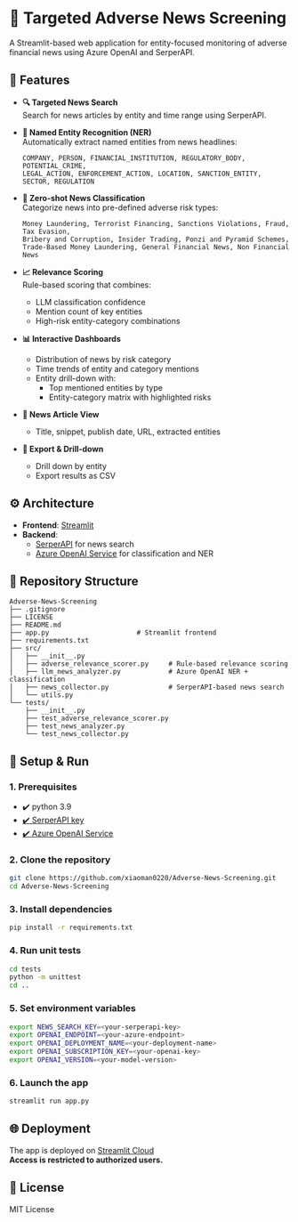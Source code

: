 # 🎯 Targeted Adverse News Screening

A Streamlit-based web application for entity-focused monitoring of adverse financial news using Azure OpenAI and SerperAPI.

## 🚀 Features

- **🔍 Targeted News Search**  
  Search for news articles by entity and time range using SerperAPI.

- **🧠 Named Entity Recognition (NER)**  
  Automatically extract named entities from news headlines:
  ```
  COMPANY, PERSON, FINANCIAL_INSTITUTION, REGULATORY_BODY, POTENTIAL_CRIME,
  LEGAL_ACTION, ENFORCEMENT_ACTION, LOCATION, SANCTION_ENTITY, SECTOR, REGULATION
  ```

- **📂 Zero-shot News Classification**  
  Categorize news into pre-defined adverse risk types:
  ```
  Money Laundering, Terrorist Financing, Sanctions Violations, Fraud, Tax Evasion,
  Bribery and Corruption, Insider Trading, Ponzi and Pyramid Schemes,
  Trade-Based Money Laundering, General Financial News, Non Financial News
  ```

- **📈 Relevance Scoring**  
  Rule-based scoring that combines:
  - LLM classification confidence
  - Mention count of key entities
  - High-risk entity-category combinations

- **📊 Interactive Dashboards**
  - Distribution of news by risk category
  - Time trends of entity and category mentions
  - Entity drill-down with:
    - Top mentioned entities by type
    - Entity-category matrix with highlighted risks

- **📰 News Article View**
  - Title, snippet, publish date, URL, extracted entities

- **💾 Export & Drill-down**
  - Drill down by entity
  - Export results as CSV

## ⚙️ Architecture

- **Frontend**: [Streamlit](https://streamlit.io/)
- **Backend**:
  - [SerperAPI](https://serper.dev/) for news search
  - [Azure OpenAI Service](https://learn.microsoft.com/en-us/azure/ai-services/openai/) for classification and NER

## 📁 Repository Structure

```
Adverse-News-Screening
├── .gitignore
├── LICENSE
├── README.md
├── app.py                      # Streamlit frontend
├── requirements.txt
├── src/
│   ├── __init__.py
│   ├── adverse_relevance_scorer.py     # Rule-based relevance scoring
│   ├── llm_news_analyzer.py            # Azure OpenAI NER + classification
│   ├── news_collector.py               # SerperAPI-based news search
│   └── utils.py
└── tests/
    ├── __init__.py
    ├── test_adverse_relevance_scorer.py
    ├── test_news_analyzer.py
    └── test_news_collector.py
```


## 🧪 Setup & Run

### 1. Prerequisites
- ✔️ python 3.9
- [✔️ SerperAPI key](https://serper.dev/)
- [✔️ Azure OpenAI Service](https://learn.microsoft.com/en-us/azure/ai-services/openai/how-to/create-resource?pivots=web-portal)


### 2. Clone the repository

```bash
git clone https://github.com/xiaoman0220/Adverse-News-Screening.git
cd Adverse-News-Screening
```


### 3. Install dependencies

```bash
pip install -r requirements.txt
```


### 4. Run unit tests

```bash
cd tests
python -m unittest
cd ..
```


### 5. Set environment variables

```bash
export NEWS_SEARCH_KEY=<your-serperapi-key>
export OPENAI_ENDPOINT=<your-azure-endpoint>
export OPENAI_DEPLOYMENT_NAME=<your-deployment-name>
export OPENAI_SUBSCRIPTION_KEY=<your-openai-key>
export OPENAI_VERSION=<your-model-version>
```


### 6. Launch the app

```bash
streamlit run app.py
```


## 🌐 Deployment
The app is deployed on [Streamlit Cloud](https://xiaoman0220-adverse-news-screening-app-pi60gp.streamlit.app/)  
**Access is restricted to authorized users.**


## 📄 License

MIT License